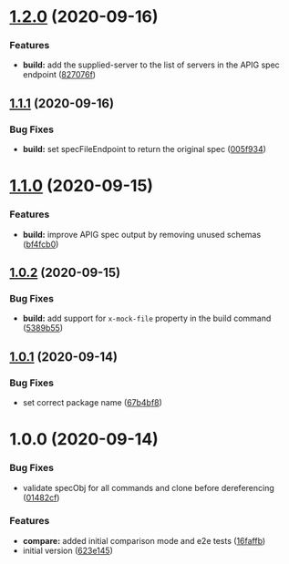 # [1.2.0](https://github.com/digio/oaat/compare/v1.1.1...v1.2.0) (2020-09-16)


### Features

* **build:** add the supplied-server to the list of servers in the APIG spec endpoint ([827076f](https://github.com/digio/oaat/commit/827076fa26c36bbcadda0cd6a21cf677b11e9186))

## [1.1.1](https://github.com/digio/oaat/compare/v1.1.0...v1.1.1) (2020-09-16)


### Bug Fixes

* **build:** set specFileEndpoint to return the original spec ([005f934](https://github.com/digio/oaat/commit/005f934635bbeea105cb8e295e905e0247c0c59e))

# [1.1.0](https://github.com/digio/oaat/compare/v1.0.2...v1.1.0) (2020-09-15)


### Features

* **build:** improve APIG spec output by removing unused schemas ([bf4fcb0](https://github.com/digio/oaat/commit/bf4fcb0bf4bcf9ed08242e919e42beb456d49bad))

## [1.0.2](https://github.com/digio/oaat/compare/v1.0.1...v1.0.2) (2020-09-15)


### Bug Fixes

* **build:** add support for `x-mock-file` property in the build command ([5389b55](https://github.com/digio/oaat/commit/5389b55ab1d77233cee4decb859520e297a807ea))

## [1.0.1](https://github.com/digio/oaat/compare/v1.0.0...v1.0.1) (2020-09-14)


### Bug Fixes

* set correct package name ([67b4bf8](https://github.com/digio/oaat/commit/67b4bf886f60aad780cb825cf3d1fc43ddd354ae))

# 1.0.0 (2020-09-14)


### Bug Fixes

* validate specObj for all commands and clone before dereferencing ([01482cf](https://github.com/digio/oaat/commit/01482cf6e68523aa26c3ab4ca2fa7801089a5b8f))


### Features

* **compare:** added initial comparison mode and e2e tests ([16faffb](https://github.com/digio/oaat/commit/16faffb4cbf176be5127fe832c6089ebb83d2345))
* initial version ([623e145](https://github.com/digio/oaat/commit/623e145c88f35a620e7105c18a1b3195703780b8))

